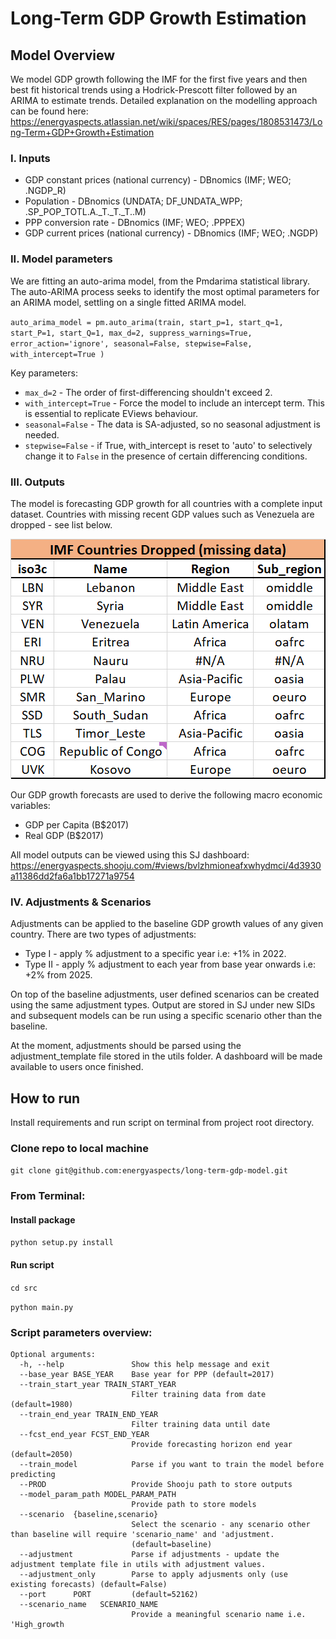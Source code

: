 # Long-Term GDP Growth Estimation


## Model Overview

We model GDP growth following the IMF for the first five years and then best fit historical trends using a 
Hodrick-Prescott filter followed by an ARIMA to estimate trends. Detailed explanation on the modelling approach
can be found here: https://energyaspects.atlassian.net/wiki/spaces/RES/pages/1808531473/Long-Term+GDP+Growth+Estimation

### I. Inputs

* GDP constant prices (national currency) - DBnomics (IMF; WEO; .NGDP_R)
* Population - DBnomics (UNDATA; DF_UNDATA_WPP; .SP_POP_TOTL.A._T._T._T..M)
* PPP conversion rate - DBnomics (IMF; WEO; .PPPEX)
* GDP current prices (national currency) - DBnomics (IMF; WEO; .NGDP)


### II. Model parameters

We are fitting an auto-arima model, from the Pmdarima statistical library.
The auto-ARIMA process seeks to identify the most optimal parameters for an ARIMA model, settling on a single fitted ARIMA model.

`auto_arima_model = pm.auto_arima(train,
                                         start_p=1,
                                         start_q=1,
                                         start_P=1,
                                         start_Q=1,
                                         max_d=2,
                                         suppress_warnings=True,
                                         error_action='ignore',
                                         seasonal=False,
                                         stepwise=False,
                                         with_intercept=True
                                         )`

Key parameters:
* `max_d=2` - The order of first-differencing shouldn't exceed 2.
* `with_intercept=True` - Force the model to include an intercept term. This is essential to replicate EViews behaviour.
* `seasonal=False` - The data is SA-adjusted, so no seasonal adjustment is needed.
* `stepwise=False` - if True, with_intercept is reset to 'auto' to selectively change it to `False` in the presence of certain
  differencing conditions.


### III. Outputs

The model is forecasting GDP growth for all countries with a complete input dataset.
Countries with missing recent GDP values such as Venezuela are dropped - see list below.

![img.png](img.png)

Our GDP growth forecasts are used to derive the following macro economic variables:
* GDP per Capita (B$2017)
* Real GDP (B$2017)

All model outputs can be viewed using this SJ dashboard: 
https://energyaspects.shooju.com/#views/bvlzhmioneafxwhydmci/4d3930a11386dd2fa6a1bb17271a9754

### IV. Adjustments & Scenarios

Adjustments can be applied to the baseline GDP growth values of any given country. There
are two types of adjustments:
* Type I - apply % adjustment to a specific year i.e: +1% in 2022.
* Type II - apply % adjustment to each year from base year onwards i.e: +2% from 2025.

On top of the baseline adjustments, user defined scenarios can be created using the
same adjustment types. Output are stored in SJ under new SIDs and subsequent models can
be run using a specific scenario other than the baseline.

At the moment, adjustments should be parsed using the adjustment_template file stored in the utils folder.
A dashboard will be made available to users once finished.

## How to run 

Install requirements and run script on terminal from project root directory.

### Clone repo to local machine

`git clone git@github.com:energyaspects/long-term-gdp-model.git`

### From Terminal:
#### Install package

`python setup.py install`

#### Run script

`cd src`

`python main.py`


### Script parameters overview:

```
Optional arguments:
  -h, --help               Show this help message and exit
  --base_year BASE_YEAR    Base year for PPP (default=2017)
  --train_start_year TRAIN_START_YEAR 
                           Filter training data from date (default=1980)
  --train_end_year TRAIN_END_YEAR
                           Filter training data until date 
  --fcst_end_year FCST_END_YEAR
                           Provide forecasting horizon end year (default=2050)
  --train_model            Parse if you want to train the model before predicting
  --PROD                   Provide Shooju path to store outputs
  --model_param_path MODEL_PARAM_PATH
                           Provide path to store models
  --scenario  {baseline,scenario}
                           Select the scenario - any scenario other than baseline will require 'scenario_name' and 'adjustment.
                           (default=baseline)
  --adjustment             Parse if adjustments - update the adjustment template file in utils with adjustment values.
  --adjustment_only        Parse to apply adjusments only (use existing forecasts) (default=False)                 
  --port      PORT         (default=52162)
  --scenario_name   SCENARIO_NAME
                           Provide a meaningful scenario name i.e. 'High_growth              
``` 




